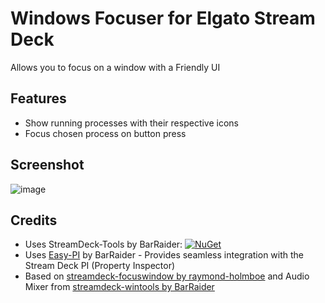 # Windows Focuser for Elgato Stream Deck

Allows you to focus on a window with a Friendly UI

## Features
- Show running processes with their respective icons
- Focus chosen process on button press

## Screenshot
![image](https://github.com/martinsantibanez/streamdeck-focuser/assets/12378014/fce77837-c859-4d52-ab05-9e533792e932)


## Credits
* Uses StreamDeck-Tools by BarRaider: [![NuGet](https://img.shields.io/nuget/v/streamdeck-tools.svg?style=flat)](https://www.nuget.org/packages/streamdeck-tools)
* Uses [Easy-PI](https://github.com/BarRaider/streamdeck-easypi) by BarRaider - Provides seamless integration with the Stream Deck PI (Property Inspector) 
* Based on [streamdeck-focuswindow by raymond-holmboe](https://github.com/raymond-holmboe/streamdeck-focuswindow) and Audio Mixer from [streamdeck-wintools by BarRaider](https://github.com/BarRaider/streamdeck-wintools)
